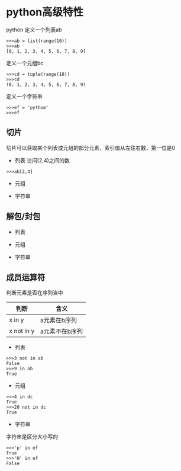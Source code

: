 # python高级特性
python
定义一个列表ab
```
>>>ab = list(range(10))
>>>ab
[0, 1, 2, 3, 4, 5, 6, 7, 8, 9]
```
定义一个元组bc
```
>>>cd = tuple(range(10))
>>>cd
(0, 1, 2, 3, 4, 5, 6, 7, 8, 9)
```
定义一个字符串
```
>>>ef = 'pythom'
>>>ef

```
## 切片
切片可以获取某个列表或元组的部分元素，索引值从左往右数，第一位是0
+ 列表
访问[2,4)之间的数
```
>>>ab[2,4]

```
+ 元组

+ 字符串

## 解包/封包
+ 列表

+ 元组

+ 字符串

## 成员运算符
判断元素是否在序列当中

|判断|含义|
|----|---|
|x in y |a元素在b序列|
| x not in y|a元素不在b序列|

+ 列表
```
>>>3 not in ab
False
>>>9 in ab
True
```
+ 元组
```
>>>4 in dc
True
>>>20 not in dc
True
```
+ 字符串

字符串是区分大小写的
````
>>>'p' in ef
True
>>>'H' in ef
False
````
